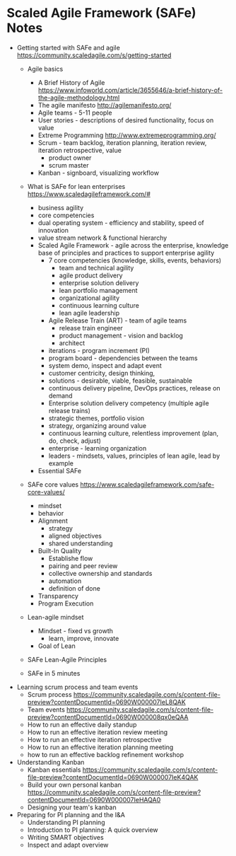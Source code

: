 # Scaled Agile Framework (SAFe) Notes

* Getting started with SAFe and agile https://community.scaledagile.com/s/getting-started 
  * Agile basics
    * A Brief History of Agile https://www.infoworld.com/article/3655646/a-brief-history-of-the-agile-methodology.html
    * The agile manifesto http://agilemanifesto.org/
    * Agile teams - 5-11 people
    * User stories - descriptions of desired functionality, focus on value
    * Extreme Programming http://www.extremeprogramming.org/
    * Scrum - team backlog, iteration planning, iteration review, iteration retrospective, value
      * product owner
      * scrum master
    * Kanban - signboard, visualizing workflow
  * What is SAFe for lean enterprises https://www.scaledagileframework.com/#
    * business agility
    * core competencies
    * dual operating system - efficiency and stability, speed of innovation
    * value stream network & functional hierarchy
    * Scaled Agile Framework - agile across the enterprise, knowledge base of principles and practices to support enterprise agility
      * 7 core competencies (knowledge, skills, events, behaviors)
        * team and technical agility
        * agile product delivery
        * enterprise solution delivery
        * lean portfolio management
        * organizational agility
        * continuous learning culture
        * lean agile leadership
      * Agile Release Train (ART) - team of agile teams
        * release train engineer
        * product management - vision and backlog
        * architect
      * iterations - program increment (PI)
      * program board - dependencies between the teams
      * system demo, inspect and adapt event
      * customer centricity, design thinking, 
      * solutions - desirable, viable, feasible, sustainable
      * continuous delivery pipeline, DevOps practices, release on demand
      * Enterprise solution delivery competency (multiple agile release trains)
      * strategic themes, portfolio vision
      * strategy, organizing around value
      * continuous learning culture, relentless improvement (plan, do, check, adjust)
      * enterprise - learning organization
      * leaders - mindsets, values, principles of lean agile, lead by example
    * Essential SAFe
      
  * SAFe core values https://www.scaledagileframework.com/safe-core-values/
    * mindset
    * behavior
    * Alignment
      * strategy
      * aligned objectives
      * shared understanding
    * Built-In Quality
      * Establishe flow
      * pairing and peer review
      * collective ownership and standards
      * automation
      * definition of done
    * Transparency
    * Program Execution
  * Lean-agile mindset
    * Mindset - fixed vs growth
      * learn, improve, innovate
    * Goal of Lean
  * SAFe Lean-Agile Principles
  * SAFe in 5 minutes
* Learning scrum process and team events
  * Scrum process https://community.scaledagile.com/s/content-file-preview?contentDocumentId=0690W000007IeL8QAK
  * Team events https://community.scaledagile.com/s/content-file-preview?contentDocumentId=0690W000008qx0eQAA
  * How to run an effective daily standup
  * How to run an effective iteration review meeting
  * How to run an effective iteration retrospective
  * How to run an effective iteration planning meeting
  * how to run an effective backlog refinement workshop
* Understanding Kanban
  * Kanban essentials https://community.scaledagile.com/s/content-file-preview?contentDocumentId=0690W000007IeK4QAK
  * Build your own personal kanban https://community.scaledagile.com/s/content-file-preview?contentDocumentId=0690W000007IeHAQA0
  * Designing your team's kanban
* Preparing for PI planning and the I&A
  * Understanding PI planning
  * Introduction to PI planning: A quick overview 
  * Writing SMART objectives
  * Inspect and adapt overview
